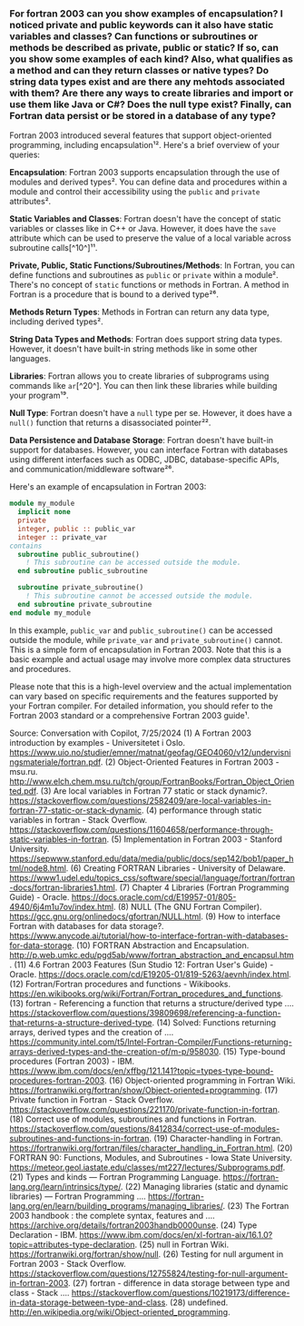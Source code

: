 ### For fortran 2003 can you show examples of encapsulation? I noticed private and public keywords can it also have static variables and classes? Can functions or subroutines or methods be described as private, public or static? If so, can you show some examples of each kind? Also, what qualifies as a method and can they return classes or native types? Do string data types exist and are there any mehtods associated with them? Are there any ways to create libraries and import or use them like Java or C#? Does the null type exist? Finally, can Fortran data persist or be stored in a database of any type?

Fortran 2003 introduced several features that support object-oriented programming, including encapsulation¹². Here's a brief overview of your queries:

**Encapsulation**: Fortran 2003 supports encapsulation through the use of modules and derived types². You can define data and procedures within a module and control their accessibility using the `public` and `private` attributes².

**Static Variables and Classes**: Fortran doesn't have the concept of static variables or classes like in C++ or Java. However, it does have the `save` attribute which can be used to preserve the value of a local variable across subroutine calls[^10^]¹¹.

**Private, Public, Static Functions/Subroutines/Methods**: In Fortran, you can define functions and subroutines as `public` or `private` within a module². There's no concept of `static` functions or methods in Fortran. A method in Fortran is a procedure that is bound to a derived type²⁶.

**Methods Return Types**: Methods in Fortran can return any data type, including derived types².

**String Data Types and Methods**: Fortran does support string data types. However, it doesn't have built-in string methods like in some other languages.

**Libraries**: Fortran allows you to create libraries of subprograms using commands like `ar`[^20^]. You can then link these libraries while building your program¹⁹.

**Null Type**: Fortran doesn't have a `null` type per se. However, it does have a `null()` function that returns a disassociated pointer²².

**Data Persistence and Database Storage**: Fortran doesn't have built-in support for databases. However, you can interface Fortran with databases using different interfaces such as ODBC, JDBC, database-specific APIs, and communication/middleware software²⁶.

Here's an example of encapsulation in Fortran 2003:

```fortran
module my_module
  implicit none
  private
  integer, public :: public_var
  integer :: private_var
contains
  subroutine public_subroutine()
    ! This subroutine can be accessed outside the module.
  end subroutine public_subroutine

  subroutine private_subroutine()
    ! This subroutine cannot be accessed outside the module.
  end subroutine private_subroutine
end module my_module
```

In this example, `public_var` and `public_subroutine()` can be accessed outside the module, while `private_var` and `private_subroutine()` cannot. This is a simple form of encapsulation in Fortran 2003. Note that this is a basic example and actual usage may involve more complex data structures and procedures.

Please note that this is a high-level overview and the actual implementation can vary based on specific requirements and the features supported by your Fortran compiler. For detailed information, you should refer to the Fortran 2003 standard or a comprehensive Fortran 2003 guide¹.

Source: Conversation with Copilot, 7/25/2024
(1) A Fortran 2003 introduction by examples - Universitetet i Oslo. https://www.uio.no/studier/emner/matnat/geofag/GEO4060/v12/undervisningsmateriale/fortran.pdf.
(2) Object-Oriented Features in Fortran 2003 - msu.ru. http://www.elch.chem.msu.ru/tch/group/FortranBooks/Fortran_Object_Oriented.pdf.
(3) Are local variables in Fortran 77 static or stack dynamic?. https://stackoverflow.com/questions/2582409/are-local-variables-in-fortran-77-static-or-stack-dynamic.
(4) performance through static variables in fortran - Stack Overflow. https://stackoverflow.com/questions/11604658/performance-through-static-variables-in-fortran.
(5) Implementation in Fortran 2003 - Stanford University. https://sepwww.stanford.edu/data/media/public/docs/sep142/bob1/paper_html/node8.html.
(6) Creating FORTRAN Libraries - University of Delaware. https://www1.udel.edu/topics_css/software/special/language/fortran/fortran-docs/fortran-libraries1.html.
(7) Chapter 4 Libraries (Fortran Programming Guide) - Oracle. https://docs.oracle.com/cd/E19957-01/805-4940/6j4m1u7ov/index.html.
(8) NULL (The GNU Fortran Compiler). https://gcc.gnu.org/onlinedocs/gfortran/NULL.html.
(9) How to interface Fortran with databases for data storage?. https://www.anycode.ai/tutorial/how-to-interface-fortran-with-databases-for-data-storage.
(10) FORTRAN Abstraction and Encapsulation. http://p.web.umkc.edu/pgd5ab/www/fortran_abstraction_and_encapsul.htm.
(11) 4.6 Fortran 2003 Features (Sun Studio 12: Fortran User's Guide) - Oracle. https://docs.oracle.com/cd/E19205-01/819-5263/aevnh/index.html.
(12) Fortran/Fortran procedures and functions - Wikibooks. https://en.wikibooks.org/wiki/Fortran/Fortran_procedures_and_functions.
(13) fortran - Referencing a function that returns a structure/derived type .... https://stackoverflow.com/questions/39809698/referencing-a-function-that-returns-a-structure-derived-type.
(14) Solved: Functions returning arrays, derived types and the creation of .... https://community.intel.com/t5/Intel-Fortran-Compiler/Functions-returning-arrays-derived-types-and-the-creation-of/m-p/958030.
(15) Type-bound procedures (Fortran 2003) - IBM. https://www.ibm.com/docs/en/xffbg/121.141?topic=types-type-bound-procedures-fortran-2003.
(16) Object-oriented programming in Fortran Wiki. https://fortranwiki.org/fortran/show/Object-oriented+programming.
(17) Private function in Fortran - Stack Overflow. https://stackoverflow.com/questions/221170/private-function-in-fortran.
(18) Correct use of modules, subroutines and functions in Fortran. https://stackoverflow.com/questions/8412834/correct-use-of-modules-subroutines-and-functions-in-fortran.
(19) Character-handling in Fortran. https://fortranwiki.org/fortran/files/character_handling_in_Fortran.html.
(20) FORTRAN 90: Functions, Modules, and Subroutines - Iowa State University. https://meteor.geol.iastate.edu/classes/mt227/lectures/Subprograms.pdf.
(21) Types and kinds — Fortran Programming Language. https://fortran-lang.org/learn/intrinsics/type/.
(22) Managing libraries (static and dynamic libraries) — Fortran Programming .... https://fortran-lang.org/en/learn/building_programs/managing_libraries/.
(23) The Fortran 2003 handbook : the complete syntax, features and .... https://archive.org/details/fortran2003handb0000unse.
(24) Type Declaration - IBM. https://www.ibm.com/docs/en/xl-fortran-aix/16.1.0?topic=attributes-type-declaration.
(25) null in Fortran Wiki. https://fortranwiki.org/fortran/show/null.
(26) Testing for null argument in Fortran 2003 - Stack Overflow. https://stackoverflow.com/questions/12755824/testing-for-null-argument-in-fortran-2003.
(27) fortran - difference in data storage between type and class - Stack .... https://stackoverflow.com/questions/10219173/difference-in-data-storage-between-type-and-class.
(28) undefined. http://en.wikipedia.org/wiki/Object-oriented_programming.
